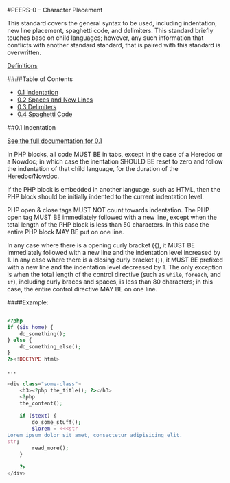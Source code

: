 #PEERS-0 &ndash; Character Placement

This standard covers the general syntax to be used, including indentation, new line
placement, spaghetti code, and delimiters. This standard briefly touches base on
child languages; however, any such information that conflicts with another standard
standard, that is paired with this standard is overwritten.

[Definitions]()

####Table of Contents
- [0.1 Indentation]()
- [0.2 Spaces and New Lines]()
- [0.3 Delimiters]()
- [0.4 Spaghetti Code]()

##0.1 Indentation

[See the full documentation for 0.1]()

In PHP blocks, all code MUST BE in tabs, except in the case of a Heredoc or a Nowdoc;
in which case the inentation SHOULD BE reset to zero and follow the indentation of
that child language, for the duration of the Heredoc/Nowdoc.

If the PHP block is embedded in another language, such as HTML, then the PHP block
should be initially indented to the current indentation level.

PHP open &amp; close tags MUST NOT count towards indentation. The PHP open tag MUST
BE immediately followed with a new line, except when the total length of the PHP
block is less than 50 characters. In this case the entire PHP block MAY BE put on
one line.

In any case where there is a opening curly bracket (`{`), it MUST BE immediately
followed with a new line and the indentation level increased by 1. In any case where
there is a closing curly bracket (`}`), it MUST BE prefixed with a new line and the
indentation level decreased by 1. The only exception is when the total length of
the control directive (such as `while`, `foreach`, and `if`), including curly braces
and spaces, is less than 80 characters; in this case, the entire control directive
MAY BE on one line.

####Example:

```PHP

<?php
if ($is_home) {
	do_something();
} else {
	do_something_else();
}
?><!DOCTYPE html>

...

<div class="some-class">
	<h3><?php the_title(); ?></h3>
	<?php
	the_content();
	
	if ($text) {
		do_some_stuff();
		$lorem = <<<str
Lorem ipsum dolor sit amet, consectetur adipisicing elit.
str;
		read_more();
	}
	
	?>
</div>

```
